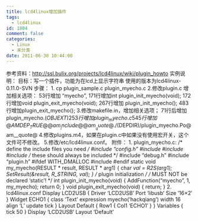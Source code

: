 ```yaml
---
title: lcd4linux增加插件
tags:
  - lcd4linux
id: 1804
comment: false
categories:
  - Linux
  - 未分类
date: 2011-06-30 10:44:00
---
```


参考资料：http://ssl.bulix.org/projects/lcd4linux/wiki/plugin_howto
实例说明：
目标：写一个插件，功能为在lcd上显示字符串
使用的版本为lcd4linux-0.11.0-SVN
步骤：
1.
cp plugin_sample.c plugin_myecho.c
2.修改plugin.c 增加相关选项：
53行增加 “myecho”,
171行增加int plugin_init_myecho(void);
172行增加void plugin_exit_myecho(void);
267行增加 plugin_init_myecho();
483行增加plugin_exit_myecho();
3.修改makefile.in，增加相关选项；
71行后增加 plugin_myecho.$(OBJEXT)
253行增加 plugin_myecho.c
545行增加 @AMDEP_TRUE@@am__include@ @am__quote@./$(DEPDIR)/plugin_myecho.Po@am__quote@
4.修改plugins.m4，如果在plugin.c中如果没有使用宏开关，这个文件可不修改。
5.修改/etc/lcd4linux.conf。
附件：
1\.      plugin_myecho.c:
/* define the include files you need */
#include “config.h”
#include
#include
#include
/* these should always be included */
#include “debug.h”
#include “plugin.h”
#ifdef WITH_DMALLOC
#include
#endif
static void my_myecho(RESULT * result, RESULT * arg1)
{
char *val = R2S(arg1);
SetResult(&result, R_STRING, val);
}
/* plugin initialization */
/* MUST NOT be declared ‘static’! */
int plugin_init_myecho(void)
{
AddFunction(“myecho”, 1, my_myecho);
return 0;
}
void plugin_exit_myecho(void)
{
return;
}
2\.      lcd4linux.conf
Display LCD2USB {
Driver   ‘LCD2USB’
Port     ‘libusb’
Size     ’16×2′
}
Widget ECHO1 {
class  ‘Text’
expression  myecho(‘hackqiang’)
width  16
align  ‘L’
update tick
}
Layout Default {
Row1 {
Col1 ‘ECHO1′
}
}
Variables {
tick 50
}
Display ‘LCD2USB’
Layout  ‘Default’